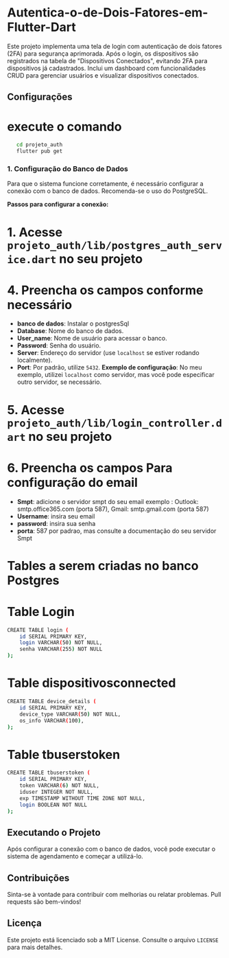 # Autentica-o-de-Dois-Fatores-em-Flutter-Dart

 Este projeto implementa uma tela de login com autenticação de dois fatores (2FA) para segurança aprimorada. Após o login, os dispositivos são registrados na tabela de "Dispositivos Conectados", evitando 2FA para dispositivos já cadastrados. Inclui um dashboard com funcionalidades CRUD para gerenciar usuários e visualizar dispositivos conectados.

## Configurações

# execute o comando
 ```Bash
    cd projeto_auth
    flutter pub get
```

### 1. Configuração do Banco de Dados

Para que o sistema funcione corretamente, é necessário configurar a conexão com o banco de dados. Recomenda-se o uso do PostgreSQL.

**Passos para configurar a conexão:**

# 1. Acesse `projeto_auth/lib/postgres_auth_service.dart` no seu projeto

# 4. Preencha os campos conforme necessário

- **banco de dados**: Instalar o postgresSql
- **Database**: Nome do banco de dados.
- **User_name**: Nome de usuário para acessar o banco.
- **Password**: Senha do usuário.
- **Server**: Endereço do servidor (use `localhost` se estiver rodando localmente).
- **Port**: Por padrão, utilize `5432`.
**Exemplo de configuração**: No meu exemplo, utilizei `localhost` como servidor, mas você pode especificar outro servidor, se necessário.

# 5. Acesse `projeto_auth/lib/login_controller.dart` no seu projeto

# 6. Preencha os campos Para configuração do email

- **Smpt**: adicione o servidor smpt do seu email exemplo :  Outlook: smtp.office365.com (porta 587), Gmail: smtp.gmail.com (porta 587)
- **Username**: insira seu email
- **password**: insira sua senha
- **porta**: 587 por padrao, mas consulte a documentação do seu servidor Smpt

# Tables a serem criadas no banco Postgres

# Table Login

```Bash
CREATE TABLE login (
    id SERIAL PRIMARY KEY,
    login VARCHAR(50) NOT NULL,
    senha VARCHAR(255) NOT NULL
);
```

# Table dispositivosconnected

```Bash
CREATE TABLE device_details (
    id SERIAL PRIMARY KEY,
    device_type VARCHAR(50) NOT NULL,
    os_info VARCHAR(100),
);
```

# Table tbuserstoken

```Bash
CREATE TABLE tbuserstoken (
    id SERIAL PRIMARY KEY,
    token VARCHAR(6) NOT NULL,
    iduser INTEGER NOT NULL,
    exp TIMESTAMP WITHOUT TIME ZONE NOT NULL,
    login BOOLEAN NOT NULL
);
```


## Executando o Projeto
Após configurar a conexão com o banco de dados, você pode executar o sistema de agendamento e começar a utilizá-lo.

## Contribuições
Sinta-se à vontade para contribuir com melhorias ou relatar problemas. Pull requests são bem-vindos!

## Licença
Este projeto está licenciado sob a MIT License. Consulte o arquivo `LICENSE` para mais detalhes.

